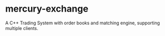 # mercury-exchange
A C++ Trading System with order books and matching engine, supporting multiple clients.
